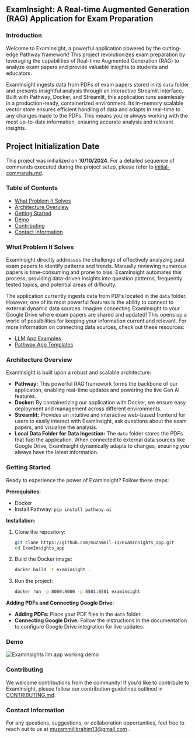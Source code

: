 ## ExamInsight: A Real-time Augmented Generation (RAG) Application for Exam Preparation

### Introduction

Welcome to ExamInsight, a powerful application powered by the cutting-edge Pathway framework! This project revolutionizes exam preparation by leveraging the capabilities of Real-time Augmented Generation (RAG) to analyze exam papers and provide valuable insights to students and educators.

ExamInsight ingests data from PDFs of exam papers stored in its `data` folder and presents insightful analysis through an interactive Streamlit interface. Built with Pathway, Docker, and Streamlit, this application runs seamlessly in a production-ready, containerized environment. Its in-memory scalable vector store ensures efficient handling of data and adapts in real-time to any changes made to the PDFs. This means you're always working with the most up-to-date information, ensuring accurate analysis and relevant insights.

## Project Initialization Date

This project was initialized on 1**0/10/2024**. For a detailed sequence of commands executed during the project setup, please refer to [initial-commands.md](./initial-commands.md).

### Table of Contents

* [What Problem It Solves](#what-problem-it-solves)
* [Architecture Overview](#architecture-overview)
* [Getting Started](#getting-started)
* [Demo](#demo)
* [Contributing](#contributing)
* [Contact Information](#contact-information)

### What Problem It Solves

ExamInsight directly addresses the challenge of effectively analyzing past exam papers to identify patterns and trends. Manually reviewing numerous papers is time-consuming and prone to bias. ExamInsight automates this process, providing data-driven insights into question patterns, frequently tested topics, and potential areas of difficulty.

The application currently ingests data from PDFs located in the `data` folder. However, one of its most powerful features is the ability to connect to external dynamic data sources. Imagine connecting ExamInsight to your Google Drive where exam papers are shared and updated! This opens up a world of possibilities for keeping your information current and relevant. For more information on connecting data sources, check out these resources:

* [LLM App Examples](https://github.com/pathwaycom/llm-app?tab=readme-ov-file#llm-app)
* [Pathway App Templates](https://pathway.com/app-templates)

### Architecture Overview

ExamInsight is built upon a robust and scalable architecture:

* **Pathway:** This powerful RAG framework forms the backbone of our application, enabling real-time updates and powering the live Gen AI features.
* **Docker:** By containerizing our application with Docker, we ensure easy deployment and management across different environments.
* **Streamlit:** Provides an intuitive and interactive web-based frontend for users to easily interact with ExamInsight, ask questions about the exam papers, and visualize the analysis.
* **Local Data Folder for Data Ingestion:** The `data` folder stores the PDFs that fuel the application. When connected to external data sources like Google Drive, ExamInsight dynamically adapts to changes, ensuring you always have the latest information.

### Getting Started

Ready to experience the power of ExamInsight? Follow these steps:

**Prerequisites:**

* Docker
* Install Pathway: `pip install pathway-ai`

**Installation:**

1. Clone the repository:
   ```bash
   git clone https://github.com/muzammil-13/ExamInsights_app.git
   cd ExamInsights_app
   ```
2. Build the Docker image:
   ```bash
   docker build -t examinsight .
   ```
3. Run the project:
   ```bash
   docker run -p 8000:8000 -p 8501:8501 examinsight
   ```

**Adding PDFs and Connecting Google Drive:**

* **Adding PDFs:** Place your PDF files in the `data` folder.
* **Connecting Google Drive:** Follow the instructions in the documentation to configure Google Drive integration for live updates.

### Demo

![Examinsights llm app working demo](<Examinsights llm app working demo - Made with Clipchamp.gif>)

### Contributing

We welcome contributions from the community! If you'd like to contribute to ExamInsight, please follow our contribution guidelines outlined in [CONTRIBUTING.md](vscode-webview://17q0p7vtbq3fvgfki2b6jucqnt08ngujmbct82opqjvfci10r8d9/CONTRIBUTING.md).

### Contact Information

For any questions, suggestions, or collaboration opportunities, feel free to reach out to us at [muzammilibrahim13@gmail.com]() .
